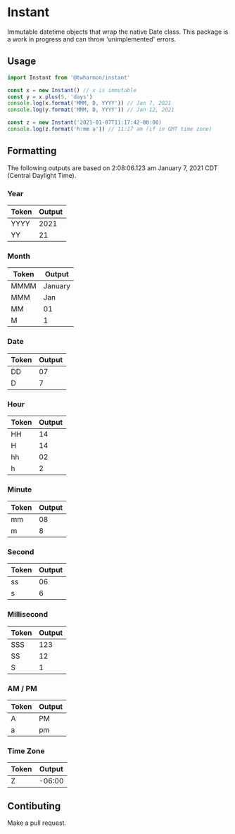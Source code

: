 # Instant
Immutable datetime objects that wrap the native Date class. This package is a work in progress and can throw 'unimplemented' errors.

## Usage
```ts
import Instant from '@twharmon/instant'

const x = new Instant() // x is immutable
const y = x.plus(5, 'days')
console.log(x.format('MMM, D, YYYY')) // Jan 7, 2021
console.log(y.format('MMM, D, YYYY')) // Jan 12, 2021

const z = new Instant('2021-01-07T11:17:42-00:00)
console.log(z.format('h:mm a')) // 11:17 am (if in GMT time zone)
```

## Formatting
The following outputs are based on 2:08:06.123 am January 7, 2021 CDT (Central Daylight Time).

### Year
| Token | Output  |
| ----- | ------- |
| YYYY  | 2021    |
| YY    | 21      |


### Month
| Token | Output  |
| ----- | ------- |
| MMMM  | January |
| MMM   | Jan     |
| MM    | 01      |
| M     | 1       |


### Date
| Token | Output  |
| ----- | ------- |
| DD    | 07      |
| D     | 7       |


### Hour
| Token | Output  |
| ----- | ------- |
| HH    | 14      |
| H     | 14      |
| hh    | 02      |
| h     | 2       |


### Minute
| Token | Output  |
| ----- | ------- |
| mm    | 08      |
| m     | 8       |


### Second
| Token | Output  |
| ----- | ------- |
| ss    | 06      |
| s     | 6       |


### Millisecond
| Token | Output  |
| ----- | ------- |
| SSS   | 123     |
| SS    | 12      |
| S     | 1       |


### AM / PM
| Token | Output  |
| ----- | ------- |
| A     | PM      |
| a     | pm      |


### Time Zone
| Token | Output  |
| ----- | ------- |
| Z     | -06:00  |

## Contibuting
Make a pull request.